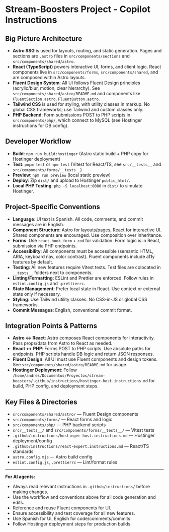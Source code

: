 # Stream-Boosters Project - Copilot Instructions

## Big Picture Architecture
- **Astro SSG** is used for layouts, routing, and static generation. Pages and sections are `.astro` files in `src/components/sections` and `src/components/shared/astro`.
- **React (TypeScript)** powers interactive UI, forms, and client logic. React components live in `src/components/forms`, `src/components/shared`, and are composed within Astro layouts.
- **Fluent Design System**: All UI follows Fluent Design principles (acrylic/blur, motion, clear hierarchy). See `src/components/shared/astro/README.md` and components like `FluentSection.astro`, `FluentButton.astro`.
- **Tailwind CSS** is used for styling, with utility classes in markup. No global CSS frameworks; use Tailwind and custom classes only.
- **PHP Backend**: Form submissions POST to PHP scripts in `src/components/php/`, which connect to MySQL (see Hostinger instructions for DB config).

## Developer Workflow
- **Build**: `npm run build:hostinger` (Astro static build + PHP copy for Hostinger deployment)
- **Test**: `pnpm test` or `npm test` (Vitest for React/TS, see `src/__tests__` and `src/components/forms/__tests__`)
- **Preview**: `npm run preview` (local static preview)
- **Deploy**: Zip `dist/` and upload to Hostinger `public_html/`.
- **Local PHP Testing**: `php -S localhost:8080` in `dist/` to simulate Hostinger.

## Project-Specific Conventions
- **Language**: UI text is Spanish. All code, comments, and commit messages are in English.
- **Component Structure**: Astro for layouts/pages, React for interactive UI. Shared components are encouraged. Use composition over inheritance.
- **Forms**: Use `react-hook-form` + `zod` for validation. Form logic is in React, submission via PHP endpoints.
- **Accessibility**: All components must be accessible (semantic HTML, ARIA, keyboard nav, color contrast). Fluent components include a11y features by default.
- **Testing**: All new features require Vitest tests. Test files are colocated in `__tests__` folders next to components.
- **Linting/Formatting**: ESLint and Prettier are enforced. Follow rules in `eslint.config.js` and `.prettierrc`.
- **State Management**: Prefer local state in React. Use context or external state only if necessary.
- **Styling**: Use Tailwind utility classes. No CSS-in-JS or global CSS frameworks.
- **Commit Messages**: English, conventional commit format.

## Integration Points & Patterns
- **Astro <-> React**: Astro composes React components for interactivity. Pass props/data from Astro to React as needed.
- **React <-> PHP**: Forms POST to PHP scripts. Use absolute paths for endpoints. PHP scripts handle DB logic and return JSON responses.
- **Fluent Design**: All UI must use Fluent components and design tokens. See `src/components/shared/astro/README.md` for usage.
- **Hostinger Deployment**: Follow `/home/andres/Documentos/Proyectos/stream-boosters/.github/instructions/hostinger-host.instructions.md` for build, PHP config, and deployment steps.

## Key Files & Directories
- `src/components/shared/astro/` — Fluent Design components
- `src/components/forms/` — React forms and logic
- `src/components/php/` — PHP backend scripts
- `src/__tests__/` and `src/components/forms/__tests__/` — Vitest tests
- `.github/instructions/hostinger-host.instructions.md` — Hostinger deployment/config
- `.github/instructions/react-expert.instructions.md` — React/TS standards
- `astro.config.mjs` — Astro build config
- `eslint.config.js`, `.prettierrc` — Lint/format rules

---
**For AI agents:**
- Always read relevant instructions in `.github/instructions/` before making changes.
- Use the workflow and conventions above for all code generation and edits.
- Reference and reuse Fluent components for UI.
- Ensure accessibility and test coverage for all new features.
- Use Spanish for UI, English for code/comments/commits.
- Follow Hostinger deployment steps for production builds.